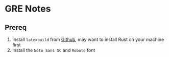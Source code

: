 # GRE Notes

## Prereq

1. Install `latexbuild` from
   [Github](https://github.com/Zehua-Chen/latexbuild.git), may want to install
   Rust on your machine first
2. Install the `Noto Sans SC` and `Roboto` font
